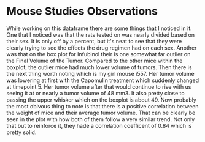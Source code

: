 # Mouse Studies Observations
While working on this dataframe there are some things that I noticed in it. One that I noticed was that the rats tested on 
was nearly divided based on their sex. It is only off by a percent, but it's neat to see that they were clearly trying to see 
the effects the drug regimen had on each sex. Another was that on the box plot for Infubinol their is one somewhat far 
outlier on the Final Volume of the Tumor. Compared to the other mice within the boxplot, the outlier mice had much lower 
volume of tumors. Then there is the next thing worth noting which is my girl mouse i557. Her tumor volume was
lowering at first with the Capomulin treatment which suddenly changed at timepoint 5. Her tumor volume after that would
continue to rise with us seeing it at or nearly a tumor volume of 48 mm3. It also pretty close to passing the upper
whisker which on the boxplot is about 49. Now probably the most obivous thing to note is that there is a positive
correlation between the weight of mice and their average tumor volume. That can be clearly be seen in the plot with how both 
of them follow a very similar trend. Not only that but to reinforce it, they hade a correlation coefficent of 0.84 which is 
pretty solid.
